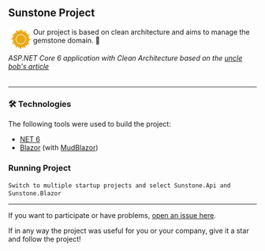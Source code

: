 ## Sunstone Project
<img align="left" width="10%" src="https://github.com/praiakov/SunstoneProject/blob/main/sunstone.png">

Our project is based on clean architecture and aims to manage the gemstone domain. 💠
###### ASP.NET Core 6 application with Clean Architecture based on the [uncle bob's article](https://blog.cleancoder.com/uncle-bob/2012/08/13/the-clean-architecture.html)

---

### 🛠 Technologies
The following tools were used to build the project:
- [NET 6](https://dotnet.microsoft.com/en-us/)
- [Blazor](https://learn.microsoft.com/pt-br/aspnet/core/blazor/) (with [MudBlazor](https://mudblazor.com/))
  
### Running Project
```
Switch to multiple startup projects and select Sunstone.Api and Sunstone.Blazor
```
--- 

If you want to participate or have problems, [open an issue here](https://github.com/praiakov/SunstoneProject/issues/new).

If in any way the project was useful for you or your company, give it a star and follow the project!
